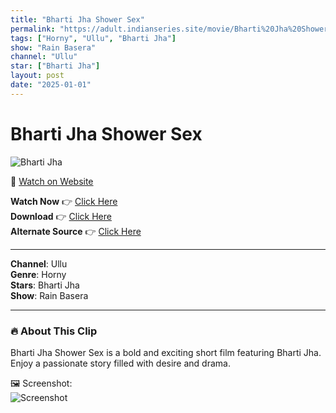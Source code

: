```yaml
---
title: "Bharti Jha Shower Sex"
permalink: "https://adult.indianseries.site/movie/Bharti%20Jha%20Shower%20Sex"
tags: ["Horny", "Ullu", "Bharti Jha"]
show: "Rain Basera"
channel: "Ullu"
star: ["Bharti Jha"]
layout: post
date: "2025-01-01"
---
```


# Bharti Jha Shower Sex

![Bharti Jha](https://shorts.desisins.com/wp-content/uploads/2024/04/Bharti-Jha-Shower-Sex-Rain-Basera-Ullu-DesiSins.com_.jpg)

🔗 [Watch on Website](https://adult.indianseries.site/movie/Bharti%20Jha%20Shower%20Sex)

**Watch Now** 👉 [Click Here](https://adult.indianseries.site/movie/Bharti%20Jha%20Shower%20Sex)  
**Download** 👉 [Click Here](https://adult.indianseries.site/movie/Bharti%20Jha%20Shower%20Sex)  
**Alternate Source** 👉 [Click Here](https://adult.indianseries.site/movie/Bharti%20Jha%20Shower%20Sex)

---

**Channel**: Ullu  
**Genre**: Horny  
**Stars**: Bharti Jha  
**Show**: Rain Basera

---

### 🔥 About This Clip

Bharti Jha Shower Sex is a bold and exciting short film featuring Bharti Jha. Enjoy a passionate story filled with desire and drama.
 
🖼️ Screenshot:  
![Screenshot](https://shorts.desisins.com/wp-content/uploads/2024/04/Bharti-Jha-Shower-Sex-Rain-Basera-Ullu-DesiSins.com_.jpg)
